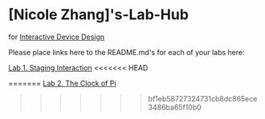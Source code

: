 # [Nicole Zhang]'s-Lab-Hub
for [Interactive Device Design](https://github.com/FAR-Lab/Developing-and-Designing-Interactive-Devices/)

Please place links here to the README.md's for each of your labs here:

[Lab 1. Staging Interaction](Lab%201/)
<<<<<<< HEAD



=======
[Lab 2. The Clock of Pi](Lab%202/)
>>>>>>> bf1eb58727324731cb8dc865ece3486ba65f10b0

